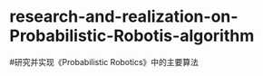 # research-and-realization-on-Probabilistic-Robotis-algorithm

#研究并实现《Probabilistic Robotics》中的主要算法
